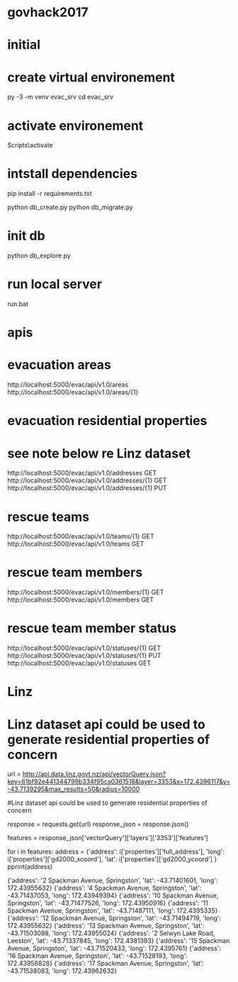 # govhack2017
# initial

# create virtual environement
py -3 -m venv evac_srv
cd  evac_srv

# activate environement
Scripts\activate

# intstall dependencies
pip install -r requirements.txt

python db_create.py
python db_migrate.py

# init db
python db_explore.py 

# run local server
run.bat

# apis

# evacuation areas

http://localhost:5000/evac/api/v1.0/areas
http://localhost:5000/evac/api/v1.0/areas/{1}

# evacuation residential properties
# see note below re Linz dataset 

http://localhost:5000/evac/api/v1.0/addresses   	GET
http://localhost:5000/evac/api/v1.0/addresses/{1} 	GET
http://localhost:5000/evac/api/v1.0/addresses/{1} 	PUT

# rescue teams
http://localhost:5000/evac/api/v1.0/teams/{1} 		GET
http://localhost:5000/evac/api/v1.0/teams       	GET

# rescue team members
http://localhost:5000/evac/api/v1.0/members/{1} 	GET
http://localhost:5000/evac/api/v1.0/members 		GET

# rescue team member status
http://localhost:5000/evac/api/v1.0/statuses/{1} 	GET
http://localhost:5000/evac/api/v1.0/statuses/{1} 	PUT
http://localhost:5000/evac/api/v1.0/statuses GET

# Linz
# Linz dataset api could be used to generate residential properties of concern
url = http://api.data.linz.govt.nz/api/vectorQuery.json?key=61bf92e441344799b334f95ca0361518&layer=3353&x=172.4396117&y=-43.7139295&max_results=50&radius=10000

#Linz dataset api could be used to generate residential properties of concern

response = requests.get(url)
response_json = response.json()

features = response_json['vectorQuery']['layers']['3353']['features']

for i in features:
    address = {'address': i['properties']['full_address'], 
    'long': i['properties']['gd2000_xcoord'],
    'lat': i['properties']['gd2000_ycoord']
    }
    pprint(address)
	
{'address': '2 Spackman Avenue, Springston',
 'lat': -43.71401601,
 'long': 172.43955632}
{'address': '4 Spackman Avenue, Springston',
 'lat': -43.71437053,
 'long': 172.43949394}
{'address': '10 Spackman Avenue, Springston',
 'lat': -43.71477526,
 'long': 172.43950916}
{'address': '11 Spackman Avenue, Springston',
 'lat': -43.71487111,
 'long': 172.4395335}
{'address': '12 Spackman Avenue, Springston',
 'lat': -43.71494719,
 'long': 172.43955632}
{'address': '13 Spackman Avenue, Springston',
 'lat': -43.71503088,
 'long': 172.43955024}
{'address': '2 Selwyn Lake Road, Leeston',
 'lat': -43.71337845,
 'long': 172.4381393}
{'address': '15 Spackman Avenue, Springston',
 'lat': -43.71520433,
 'long': 172.4395761}
{'address': '16 Spackman Avenue, Springston',
 'lat': -43.71528193,
 'long': 172.43958828}
{'address': '17 Spackman Avenue, Springston',
 'lat': -43.71538083,
 'long': 172.43962632}


